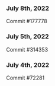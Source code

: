 ### July 8th, 2022

Commit #177778

### July 5th, 2022

Commit #314353


### July 4th, 2022

Commit #72281
